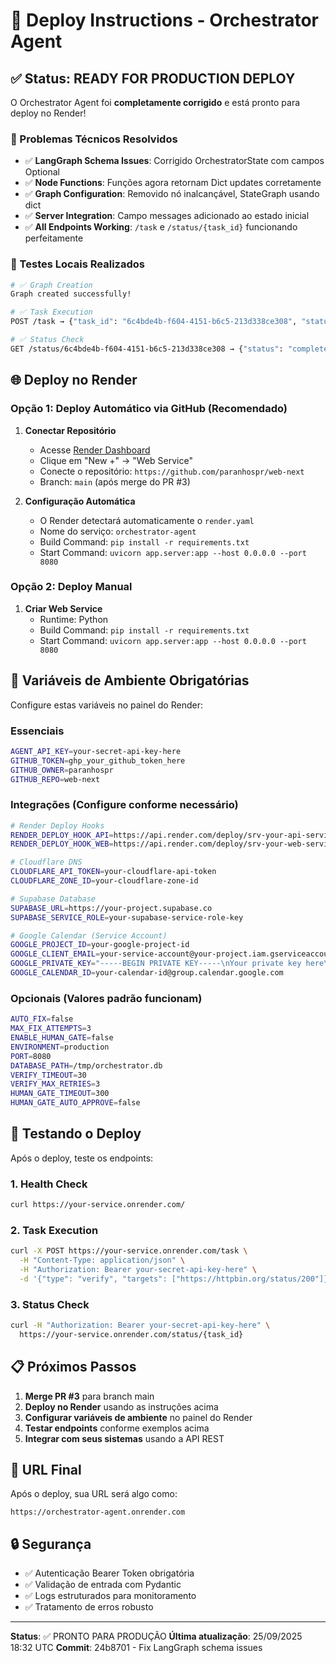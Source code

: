 # 🚀 Deploy Instructions - Orchestrator Agent

## ✅ Status: READY FOR PRODUCTION DEPLOY

O Orchestrator Agent foi **completamente corrigido** e está pronto para deploy no Render!

### 🔧 Problemas Técnicos Resolvidos

- ✅ **LangGraph Schema Issues**: Corrigido OrchestratorState com campos Optional
- ✅ **Node Functions**: Funções agora retornam Dict updates corretamente  
- ✅ **Graph Configuration**: Removido nó inalcançável, StateGraph usando dict
- ✅ **Server Integration**: Campo messages adicionado ao estado inicial
- ✅ **All Endpoints Working**: `/task` e `/status/{task_id}` funcionando perfeitamente

### 🧪 Testes Locais Realizados

```bash
# ✅ Graph Creation
Graph created successfully!

# ✅ Task Execution
POST /task → {"task_id": "6c4bde4b-f604-4151-b6c5-213d338ce308", "status": "running"}

# ✅ Status Check  
GET /status/6c4bde4b-f604-4151-b6c5-213d338ce308 → {"status": "completed"}
```

## 🌐 Deploy no Render

### Opção 1: Deploy Automático via GitHub (Recomendado)

1. **Conectar Repositório**
   - Acesse [Render Dashboard](https://dashboard.render.com)
   - Clique em "New +" → "Web Service"
   - Conecte o repositório: `https://github.com/paranhospr/web-next`
   - Branch: `main` (após merge do PR #3)

2. **Configuração Automática**
   - O Render detectará automaticamente o `render.yaml`
   - Nome do serviço: `orchestrator-agent`
   - Build Command: `pip install -r requirements.txt`
   - Start Command: `uvicorn app.server:app --host 0.0.0.0 --port 8080`

### Opção 2: Deploy Manual

1. **Criar Web Service**
   - Runtime: Python
   - Build Command: `pip install -r requirements.txt`
   - Start Command: `uvicorn app.server:app --host 0.0.0.0 --port 8080`

## 🔑 Variáveis de Ambiente Obrigatórias

Configure estas variáveis no painel do Render:

### Essenciais
```bash
AGENT_API_KEY=your-secret-api-key-here
GITHUB_TOKEN=ghp_your_github_token_here
GITHUB_OWNER=paranhospr
GITHUB_REPO=web-next
```

### Integrações (Configure conforme necessário)
```bash
# Render Deploy Hooks
RENDER_DEPLOY_HOOK_API=https://api.render.com/deploy/srv-your-api-service-id
RENDER_DEPLOY_HOOK_WEB=https://api.render.com/deploy/srv-your-web-service-id

# Cloudflare DNS
CLOUDFLARE_API_TOKEN=your-cloudflare-api-token
CLOUDFLARE_ZONE_ID=your-cloudflare-zone-id

# Supabase Database
SUPABASE_URL=https://your-project.supabase.co
SUPABASE_SERVICE_ROLE=your-supabase-service-role-key

# Google Calendar (Service Account)
GOOGLE_PROJECT_ID=your-google-project-id
GOOGLE_CLIENT_EMAIL=your-service-account@your-project.iam.gserviceaccount.com
GOOGLE_PRIVATE_KEY="-----BEGIN PRIVATE KEY-----\nYour private key here\n-----END PRIVATE KEY-----\n"
GOOGLE_CALENDAR_ID=your-calendar-id@group.calendar.google.com
```

### Opcionais (Valores padrão funcionam)
```bash
AUTO_FIX=false
MAX_FIX_ATTEMPTS=3
ENABLE_HUMAN_GATE=false
ENVIRONMENT=production
PORT=8080
DATABASE_PATH=/tmp/orchestrator.db
VERIFY_TIMEOUT=30
VERIFY_MAX_RETRIES=3
HUMAN_GATE_TIMEOUT=300
HUMAN_GATE_AUTO_APPROVE=false
```

## 🧪 Testando o Deploy

Após o deploy, teste os endpoints:

### 1. Health Check
```bash
curl https://your-service.onrender.com/
```

### 2. Task Execution
```bash
curl -X POST https://your-service.onrender.com/task \
  -H "Content-Type: application/json" \
  -H "Authorization: Bearer your-secret-api-key-here" \
  -d '{"type": "verify", "targets": ["https://httpbin.org/status/200"]}'
```

### 3. Status Check
```bash
curl -H "Authorization: Bearer your-secret-api-key-here" \
  https://your-service.onrender.com/status/{task_id}
```

## 📋 Próximos Passos

1. **Merge PR #3** para branch main
2. **Deploy no Render** usando as instruções acima
3. **Configurar variáveis de ambiente** no painel do Render
4. **Testar endpoints** conforme exemplos acima
5. **Integrar com seus sistemas** usando a API REST

## 🎯 URL Final

Após o deploy, sua URL será algo como:
```
https://orchestrator-agent.onrender.com
```

## 🔒 Segurança

- ✅ Autenticação Bearer Token obrigatória
- ✅ Validação de entrada com Pydantic
- ✅ Logs estruturados para monitoramento
- ✅ Tratamento de erros robusto

---

**Status**: ✅ PRONTO PARA PRODUÇÃO
**Última atualização**: 25/09/2025 18:32 UTC
**Commit**: 24b8701 - Fix LangGraph schema issues

